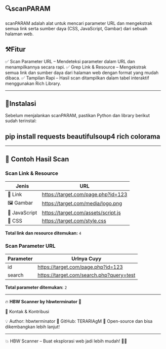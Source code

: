 ## 🔍scanPARAM 

scanPARAM adalah alat untuk mencari parameter URL dan mengekstrak semua link serta sumber daya (CSS, JavaScript, Gambar) dari sebuah halaman web.

## ⚒️Fitur 

✅ Scan Parameter URL – Mendeteksi parameter dalam URL dan menampilkannya secara rapi.
✅ Grep Link & Resource – Mengekstrak semua link dan sumber daya dari halaman web dengan format yang mudah dibaca.
✅ Tampilan Rapi – Hasil scan ditampilkan dalam tabel interaktif menggunakan Rich Library.


---

## 🔧Instalasi 

Sebelum menjalankan scanPARAM, pastikan Python dan library berikut sudah terinstal:

## pip install requests beautifulsoup4 rich colorama


---
## 📌 Contoh Hasil Scan

### Scan Link & Resource

| Jenis        | URL                                       |
|-------------|-------------------------------------------|
| 🔗 Link      | https://target.com/page.php?id=123       |
| 🖼️ Gambar    | https://target.com/media/logo.png       |
| 📜 JavaScript | https://target.com/assets/script.js     |
| 🎨 CSS       | https://target.com/style.css            |

**Total link dan resource ditemukan:** `4`

### Scan Parameter URL

| Parameter   | Urlnya Cuyy                                |
|------------|-------------------------------------------|
| id         | https://target.com/page.php?id=123       |
| search     | https://target.com/search.php?query=test |

**Total parameter ditemukan:** `2`

---

🔥 **HBW Scanner by hbwterminator** 🚀







🔗 Kontak & Kontribusi

💡 Author: hbwterminator
🔗 GitHub: TERARIAgM
🚀 Open-source dan bisa dikembangkan lebih lanjut!


---

💥 HBW Scanner – Buat eksplorasi web jadi lebih mudah! 🚀🔥
